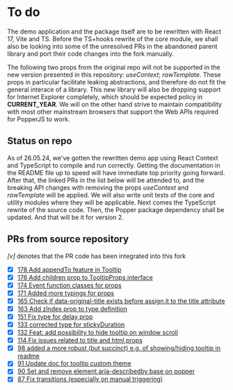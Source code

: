 # To do

The demo application and the package itself are to be rewritten with React 17,
Vite and TS. Before the TS+hooks rewrite of the core module, we shall also be
looking into some of the unresolved PRs in the abandoned parent library and
port their code changes into the fork manually.

The following two props from the original repo will not be supported in the new
version presented in this repository: *useContext*; *rawTemplate*. These props
in particular facilitate leaking abstractions, and therefore do not fit the
general interace of a library. This new library will also be dropping support
for Internet Explorer completely, which should be expected policy in
**CURRENT_YEAR**. We will on the other hand strive to maintain compatibility
with most other mainstream browsers that support the Web APIs required for
PopperJS to work.

## Status on repo

As of 26.05.24, we've gotten the rewritten demo app using React Context and
TypeScript to compile and run correctly. Getting the documentation in the README
file up to speed will have immediate top priority going forward. After that,
the linked PRs in the list below will be attended to, and the breaking API
changes with removing the props *useContext* and *rawTemplate* will be applied.
We will also write unit tests of the core and utility modules where they will
be applicable. Next comes the TypeScript rewrite of the source code. Then,
the Popper package dependency shall be updated. And that will be it for
version 2.

## PRs from source repository

*[v]* denotes that the PR code has been integrated into this fork

 - [x] [178 Add appendTo feature in Tooltip](https://github.com/tvkhoa/react-tippy/pull/178)
 - [x] [176 Add children prop to TooltipProps interface](https://github.com/tvkhoa/react-tippy/pull/176)
 - [x] [174 Event function classes for props](https://github.com/tvkhoa/react-tippy/pull/174)
 - [x] [171 Added more typings for props](https://github.com/tvkhoa/react-tippy/pull/171)
 - [x] [165 Check if data-original-title exists before assign it to the title attribute](https://github.com/tvkhoa/react-tippy/pull/165)
 - [x] [163 Add zIndex prop to type definition](https://github.com/tvkhoa/react-tippy/pull/163)
 - [x] [151 Fix type for delay prop](https://github.com/tvkhoa/react-tippy/pull/151)
 - [x] [133 corrected type for stickyDuration](https://github.com/tvkhoa/react-tippy/pull/133)
 - [x] [132 Feat: add possibility to hide tooltip on window scroll](https://github.com/tvkhoa/react-tippy/pull/132)
 - [x] [114 Fix issues related to title and html props](https://github.com/tvkhoa/react-tippy/pull/114)
 - [x] [98 added a more robust (but succinct) e.g. of showing/hiding tooltip in readme](https://github.com/tvkhoa/react-tippy/pull/98)
 - [x] [91 Update doc for tooltip custom theme](https://github.com/tvkhoa/react-tippy/pull/91/files)
 - [x] [90 Set and remove element aria-describedby base on popper](https://github.com/tvkhoa/react-tippy/pull/90)
 - [x] [87 Fix transitions (especially on manual triggering)](https://github.com/tvkhoa/react-tippy/pull/87)
